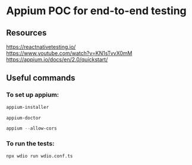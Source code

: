 # Appium POC for end-to-end testing

## Resources
https://reactnativetesting.io/ <br/>
https://www.youtube.com/watch?v=KN1sTvvX0mM <br/>
https://appium.io/docs/en/2.0/quickstart/

## Useful commands

### To set up appium:
```powershell
appium-installer
```
```powershell
appium-doctor
```
```powershell
appium --allow-cors
```

### To run the tests:
```
npx wdio run wdio.conf.ts
```
